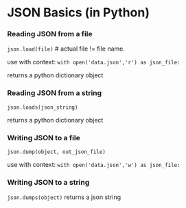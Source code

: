 # JSON Basics (in Python)

### Reading JSON from a file

`json.load(file)` # actual file != file name.

use with context:
`with open('data.json','r') as json_file:`

returns a python dictionary object

### Reading JSON from a string

`json.loads(json_string)`

returns a python dictionary object

### Writing JSON to a file

`json.dump(object, out_json_file)`

use with context:
`with open('data.json','w') as json_file:`

### Writing JSON to a string

`json.dumps(object)` returns a json string